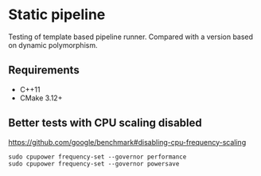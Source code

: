# Static pipeline

Testing of template based pipeline runner. Compared with a version based on dynamic polymorphism.

## Requirements
* C++11
* CMake 3.12+

## Better tests with CPU scaling disabled
https://github.com/google/benchmark#disabling-cpu-frequency-scaling
```shell script
sudo cpupower frequency-set --governor performance
sudo cpupower frequency-set --governor powersave
```
